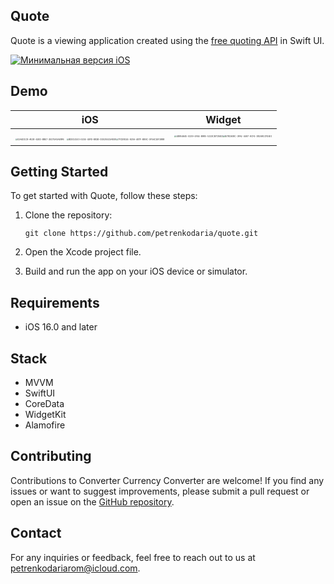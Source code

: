 ## Quote

Quote is a viewing application created using the [free quoting API](https://github.com/lukePeavey/quotable) in Swift UI.

  [![Минимальная версия iOS](https://img.shields.io/badge/iOS-16.0-blue.svg)](https://developer.apple.com/ios/)

## Demo
|                             iOS                              |                            Widget                            |
| :----------------------------------------------------------: | :----------------------------------------------------------: |
| <img src="Screenshots/E2A4D1C8-AE28-42ED-B8E7-3E370A5AE8F6.png" alt="E2A4D1C8-AE28-42ED-B8E7-3E370A5AE8F6" style="zoom:20%;" /> <img src="Screenshots/BDDC4103-E204-40FD-B82B-D3025532A808.png" alt="BDDC4103-E204-40FD-B82B-D3025532A808" style="zoom:20%;" /><img src="Screenshots/7FCD8024-920A-487F-B89C-0F5AC1EF2888.png" alt="7FCD8024-920A-487F-B89C-0F5AC1EF2888" style="zoom:20%;" /> | <img src="Screenshots/48954645-0239-4F44-B985-5223CB7C8402.png" alt="48954645-0239-4F44-B985-5223CB7C8402" style="zoom:20%;" /><img src="Screenshots/B78C608C-3FA2-4497-9CF4-382691CFD4E1.png" alt="B78C608C-3FA2-4497-9CF4-382691CFD4E1" style="zoom:20%;" /> |

## Getting Started

To get started with Quote, follow these steps:

1. Clone the repository:

   ```
   git clone https://github.com/petrenkodaria/quote.git
   ```

2. Open the Xcode project file.

3. Build and run the app on your iOS device or simulator.

## Requirements

- iOS 16.0 and later



## Stack

- MVVM
- SwiftUI
- CoreData
- WidgetKit
- Alamofire

## Contributing

Contributions to Converter Currency Converter are welcome! If you find any issues or want to suggest improvements, please submit a pull request or open an issue on the [GitHub repository](https://github.com/petrenkodaria/converter).

## Contact

For any inquiries or feedback, feel free to reach out to us at [petrenkodariarom@icloud.com](mailto:petrenkodariarom@icloud.com).
